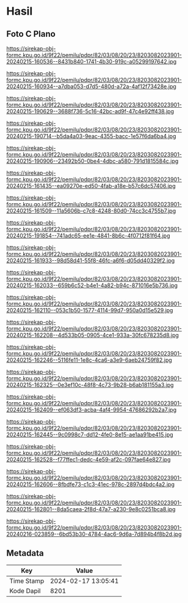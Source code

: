 # Hasil

## Foto C Plano

https://sirekap-obj-formc.kpu.go.id/9f22/pemilu/pdpr/82/03/08/20/23/8203082023901-20240215-160536--8431b840-1741-4b30-919c-a05299197642.jpg

https://sirekap-obj-formc.kpu.go.id/9f22/pemilu/pdpr/82/03/08/20/23/8203082023901-20240215-160934--a7dba053-d7d5-480d-a72a-4af12f73428e.jpg

https://sirekap-obj-formc.kpu.go.id/9f22/pemilu/pdpr/82/03/08/20/23/8203082023901-20240215-190629--3688f736-5c16-42bc-ad9f-47c4e92ff438.jpg

https://sirekap-obj-formc.kpu.go.id/9f22/pemilu/pdpr/82/03/08/20/23/8203082023901-20240215-190714--b5da4a03-9eac-4355-bacc-1e57f6da6ba4.jpg

https://sirekap-obj-formc.kpu.go.id/9f22/pemilu/pdpr/82/03/08/20/23/8203082023901-20240215-190906--23492b50-0be4-4dbc-a580-791d1815584c.jpg

https://sirekap-obj-formc.kpu.go.id/9f22/pemilu/pdpr/82/03/08/20/23/8203082023901-20240215-161435--ea09270e-ed50-4fab-a18e-b57c6dc57406.jpg

https://sirekap-obj-formc.kpu.go.id/9f22/pemilu/pdpr/82/03/08/20/23/8203082023901-20240215-161509--11a5606b-c7c8-4248-80d0-74cc3c4755b7.jpg

https://sirekap-obj-formc.kpu.go.id/9f22/pemilu/pdpr/82/03/08/20/23/8203082023901-20240215-191854--741adc65-ee1e-4841-8b6c-4f0712f81f64.jpg

https://sirekap-obj-formc.kpu.go.id/9f22/pemilu/pdpr/82/03/08/20/23/8203082023901-20240215-161933--98d58d41-55f8-46fc-a6f6-d05dd40329f2.jpg

https://sirekap-obj-formc.kpu.go.id/9f22/pemilu/pdpr/82/03/08/20/23/8203082023901-20240215-162033--659b6c52-b4e1-4a82-b94c-871016e5b736.jpg

https://sirekap-obj-formc.kpu.go.id/9f22/pemilu/pdpr/82/03/08/20/23/8203082023901-20240215-162110--053c1b50-1577-4114-99d7-950a0d15e529.jpg

https://sirekap-obj-formc.kpu.go.id/9f22/pemilu/pdpr/82/03/08/20/23/8203082023901-20240215-162208--4d533b05-0905-4ce1-933a-30fc678235d8.jpg

https://sirekap-obj-formc.kpu.go.id/9f22/pemilu/pdpr/82/03/08/20/23/8203082023901-20240215-162246--5116fe11-1e8c-4ca6-a3e9-6aeb24759f82.jpg

https://sirekap-obj-formc.kpu.go.id/9f22/pemilu/pdpr/82/03/08/20/23/8203082023901-20240215-162325--0e3ef10c-48f8-4c73-9b28-b6ab181155a3.jpg

https://sirekap-obj-formc.kpu.go.id/9f22/pemilu/pdpr/82/03/08/20/23/8203082023901-20240215-162409--ef063df3-acba-4af4-9954-47686292b2a7.jpg

https://sirekap-obj-formc.kpu.go.id/9f22/pemilu/pdpr/82/03/08/20/23/8203082023901-20240215-162445--9c0998c7-dd12-4fe0-8e15-ae1aa91be415.jpg

https://sirekap-obj-formc.kpu.go.id/9f22/pemilu/pdpr/82/03/08/20/23/8203082023901-20240215-162528--f77ffec1-dedc-4e59-af2c-097fae64e827.jpg

https://sirekap-obj-formc.kpu.go.id/9f22/pemilu/pdpr/82/03/08/20/23/8203082023901-20240215-162606--8fbdfe73-c1c3-41ec-978c-2897d4bdc4a2.jpg

https://sirekap-obj-formc.kpu.go.id/9f22/pemilu/pdpr/82/03/08/20/23/8203082023901-20240215-162801--8da5caea-2f8d-47a7-a230-9e8c0251bca8.jpg

https://sirekap-obj-formc.kpu.go.id/9f22/pemilu/pdpr/82/03/08/20/23/8203082023901-20240216-023859--6bd53b30-4784-4ac6-9d6a-7d894b4f8b2d.jpg


## Metadata

| Key        | Value               |
| ---------- | ------------------- |
| Time Stamp | 2024-02-17 13:05:41 |
| Kode Dapil | 8201                |



